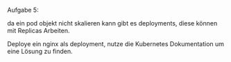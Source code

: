 Aufgabe 5:

da ein pod objekt nicht skalieren kann gibt es deployments, diese können mit Replicas Arbeiten.

Deploye ein nginx als deployment, nutze die Kubernetes Dokumentation um eine Lösung zu finden.